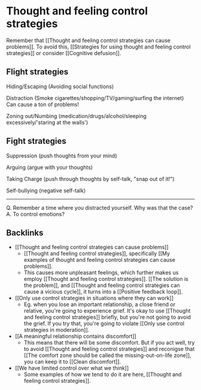 # Thought and feeling control strategies
Remember that [[Thought and feeling control strategies can cause problems]]. To avoid this, [[Strategies for using thought and feeling control strategies]] or consider [[Cognitive defusion]].

## Flight strategies
Hiding/Escaping (Avoiding social functions)

Distraction (Smoke cigarettes/shopping/TV/gaming/surfing the internet)
Can cause a ton of problems!

Zoning out/Numbing (medication/drugs/alcohol/sleeping excessively/'staring at the walls')

## Fight strategies
Suppression (push thoughts from your mind)

Arguing (argue with your thoughts)

Taking Charge (push through thoughts by self-talk, "snap out of it!")

Self-bullying (negative self-talk)

---
Q. Remember a time where you distracted yourself. Why was that the case?
A. To control emotions?

## Backlinks
* [[Thought and feeling control strategies can cause problems]]
	* [[Thought and feeling control strategies]], specifically [[My examples of thought and feeling control strategies can cause problems]].
	* This causes more unpleasant feelings, which further makes us employ [[Thought and feeling control strategies]]. [[The solution is the problem]], and [[Thought and feeling control strategies can cause a vicious cycle]], it turns into a [[Positive feedback loop]].
* [[Only use control strategies in situations where they can work]]
	* Eg. when you lose an important relationship, a close friend or relative, you're going to experience grief. It's okay to use [[Thought and feeling control strategies]] briefly, but you're not going to avoid the grief. If you try that, you're going to violate [[Only use control strategies in moderation]].
* [[A meaningful relationship contains discomfort]]
	* This means that there will be some discomfort. But if you act well, try to avoid [[Thought and feeling control strategies]] and reconigse that [[The comfort zone should be called the missing-out-on-life zone]], you can keep it to [[Clean discomfort]].
* [[We have limited control over what we think]]
	* Some examples of how we tend to do it are here, [[Thought and feeling control strategies]].

<!-- #Life -->

<!-- {BearID:B7116B7F-EF95-4EB7-BD18-7B98A95A0E2D-15756-00001304659D03B3} -->
